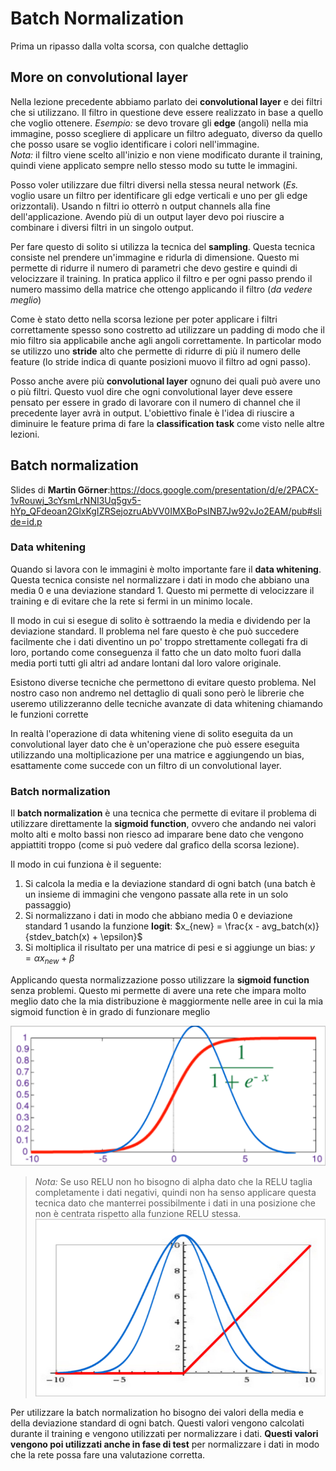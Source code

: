 # Batch Normalization

Prima un ripasso dalla volta scorsa, con qualche dettaglio

## More on convolutional layer

Nella lezione precedente abbiamo parlato dei **convolutional layer** e dei filtri che si utilizzano. Il filtro in questione deve essere realizzato in base a quello che voglio ottenere. *Esempio:* se devo trovare gli **edge** (angoli) nella mia immagine, posso scegliere di applicare un filtro adeguato, diverso da quello che posso usare se voglio identificare i colori nell'immagine.  
*Nota:* il filtro viene scelto all'inizio e non viene modificato durante il training, quindi viene applicato sempre nello stesso modo su tutte le immagini.

Posso voler utilizzare due filtri diversi nella stessa neural network (*Es.* voglio usare un filtro per identificare gli edge verticali e uno per gli edge orizzontali). Usando n filtri io otterrò n output channels alla fine dell'applicazione. Avendo più di un output layer devo poi riuscire a combinare i diversi filtri in un singolo output.

Per fare questo di solito si utilizza la tecnica del **sampling**. Questa tecnica consiste nel prendere un'immagine e ridurla di dimensione. Questo mi permette di ridurre il numero di parametri che devo gestire e quindi di velocizzare il training. In pratica applico il filtro e per ogni passo prendo il numero massimo della matrice che ottengo applicando il filtro (*da vedere meglio*)

Come è stato detto nella scorsa lezione per poter applicare i filtri correttamente spesso sono costretto ad utilizzare un padding di modo che il mio filtro sia applicabile anche agli angoli correttamente. In particolar modo se utilizzo uno **stride** alto che permette di ridurre di più il numero delle feature (lo stride indica di quante posizioni muovo il filtro ad ogni passo).

Posso anche avere più **convolutional layer** ognuno dei quali può avere uno o più filtri. Questo vuol dire che ogni convolutional layer deve essere pensato per essere in grado di lavorare con il numero di channel che il precedente layer avrà in output. L'obiettivo finale è l'idea di riuscire a diminuire le feature prima di fare la **classification task** come visto nelle altre lezioni.

## Batch normalization

Slides di **Martin Görner**:<https://docs.google.com/presentation/d/e/2PACX-1vRouwj_3cYsmLrNNI3Uq5gv5-hYp_QFdeoan2GlxKgIZRSejozruAbVV0IMXBoPsINB7Jw92vJo2EAM/pub#slide=id.p>

### Data whitening

Quando si lavora con le immagini è molto importante fare il **data whitening**. Questa tecnica consiste nel normalizzare i dati in modo che abbiano una media 0 e una deviazione standard 1. Questo mi permette di velocizzare il training e di evitare che la rete si fermi in un minimo locale.

Il modo in cui si esegue di solito è sottraendo la media e dividendo per la deviazione standard. Il problema nel fare questo è che può succedere facilmente che i dati diventino un po' troppo strettamente collegati fra di loro, portando come conseguenza il fatto che un dato molto fuori dalla media porti tutti gli altri ad andare lontani dal loro valore originale.

Esistono diverse tecniche che permettono di evitare questo problema. Nel nostro caso non andremo nel dettaglio di quali sono però le librerie che useremo utilizzeranno delle tecniche avanzate di data whitening chiamando le funzioni corrette

In realtà l'operazione di data whitening viene di solito eseguita da un convolutional layer dato che è un'operazione che può essere eseguita utilizzando una moltiplicazione per una matrice e aggiungendo un bias, esattamente come succede con un filtro di un convolutional layer.

### Batch normalization

Il **batch normalization** è una tecnica che permette di evitare il problema di utilizzare direttamente la **sigmoid function**, ovvero che andando nei valori molto alti e molto bassi non riesco ad imparare bene dato che vengono appiattiti troppo (come si può vedere dal grafico della scorsa lezione).

Il modo in cui funziona è il seguente:

1. Si calcola la media e la deviazione standard di ogni batch (una batch è un insieme di immagini che vengono passate alla rete in un solo passaggio)
2. Si normalizzano i dati in modo che abbiano media 0 e deviazione standard 1 usando la funzione **logit**: $x_{new} = \frac{x - avg_batch(x)}{stdev_batch(x) + \epsilon}$
3. Si moltiplica il risultato per una matrice di pesi e si aggiunge un bias: $y = \alpha x_{new} + \beta$

Applicando questa normalizzazione posso utilizzare la **sigmoid function** senza problemi. Questo mi permette di avere una rete che impara molto meglio dato che la mia distribuzione è maggiormente nelle aree in cui la mia sigmoid function è in grado di funzionare meglio

![batch_normalization](../Screenshots/batch_normalization.png)

>*Nota:* Se uso RELU non ho bisogno di alpha dato che la RELU taglia completamente i dati negativi, quindi non ha senso applicare questa tecnica dato che manterrei possibilmente i dati in una posizione che non è centrata rispetto alla funzione RELU stessa.
>![RELU_batch_normalization](../Screenshots/RELU_batch_normalization.png)

Per utilizzare la batch normalization ho bisogno dei valori della media e della deviazione standard di ogni batch. Questi valori vengono calcolati durante il training e vengono utilizzati per normalizzare i dati. **Questi valori vengono poi utilizzati anche in fase di test** per normalizzare i dati in modo che la rete possa fare una valutazione corretta.
